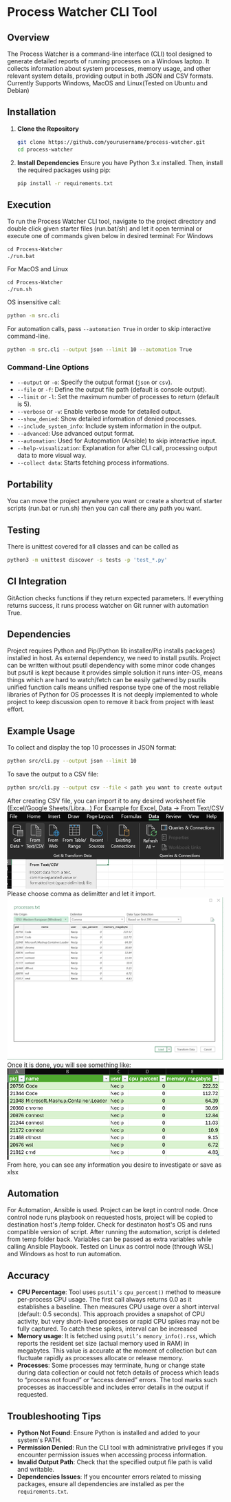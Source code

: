 # Process Watcher CLI Tool

## Overview
The Process Watcher is a command-line interface (CLI) tool designed to generate detailed reports of running processes on a Windows laptop. It collects information about system processes, memory usage, and other relevant system details, providing output in both JSON and CSV formats.
Currently Supports Windows, MacOS and Linux(Tested on Ubuntu and Debian)


## Installation

1. **Clone the Repository**
   ```bash
   git clone https://github.com/yourusername/process-watcher.git
   cd process-watcher
   ```

2. **Install Dependencies**
   Ensure you have Python 3.x installed. Then, install the required packages using pip:
   ```bash
   pip install -r requirements.txt
   ```

## Execution

To run the Process Watcher CLI tool, navigate to the project directory and double click given starter files (run.bat/sh) and let it open terminal or execute one of commands given below in desired terminal:
For Windows
```
cd Process-Watcher
./run.bat
```

For MacOS and Linux 
```
cd Process-Watcher
./run.sh
```

OS insensitive call:
```bash
python -m src.cli
```

For automation calls, pass `--automation True` in order to skip interactive command-line.

```bash
python -m src.cli --output json --limit 10 --automation True
```


### Command-Line Options
- `--output` or `-o`: Specify the output format (`json` or `csv`).
- `--file` or `-f`: Define the output file path (default is console output).
- `--limit` or `-l`: Set the maximum number of processes to return (default is 5).
- `--verbose` or `-v`: Enable verbose mode for detailed output.
- `--show_denied`: Show detailed information of denied processes.
- `--include_system_info`: Include system information in the output.
- `--advanced`: Use advanced output format.
- `--automation`: Used for Autopmation (Ansible) to skip interactive input.
- `--help-visualization`: Explanation for after CLI call, processing output data to more visual way.
- `--collect data`: Starts fetching process informations.


## Portability

You can move the project anywhere you want or create a shortcut of starter scripts (run.bat or run.sh) then you can call there any path you want.


## Testing

There is unittest covered for all classes and can be called as
```bash
python3 -m unittest discover -s tests -p 'test_*.py'
```


## CI Integration

GitAction checks functions if they return expected parameters. If everything returns success, it runs process watcher on Git runner with automation True.

## Dependencies

Project requires Python and Pip(Python lib installer/Pip installs packages) installed in host. As external dependency, we need to install psutils.
Project can be written without psutil dependency with some minor code changes but psutil is kept because
it provides simple solution
it runs inter-OS, means things which are hard to watch/fetch can be easily gathered by psutils
unified function calls means unified response type
one of the most reliable libraries of Python for OS processes
It is not deeply implemented to whole project to keep discussion open to remove it back from project with least effort.


## Example Usage

To collect and display the top 10 processes in JSON format:

```bash
python src/cli.py --output json --limit 10
```

To save the output to a CSV file:

```bash
python src/cli.py --output csv --file < path you want to create output file at > --limit 10
```
After creating CSV file, you can import it to any desired worksheet file (Excel/Google Sheets/Libra...)
For Example for Excel, Data -> From Text/CSV
![Button](/examples/virtualization%20pictures/image-1.png)
Please choose comma as delimitter and let it import.
![Comma Delimitter](/examples/virtualization%20pictures/image-2.png)
Once it is done, you will see something like:
![CSV After Export](/examples/virtualization%20pictures/image-3.png)
From here, you can see any information you desire to investigate or save as xlsx


## Automation

For Automation, Ansible is used.
Project can be kept in control node.
Once control node runs playbook on requested hosts, project will be copied to destination host's /temp folder.
Check for destinaton host's OS and runs compatible version of script.
After running the automation, script is deleted from temp folder back.
Variables can be passed as extra variables while calling Ansible Playbook.
Tested on Linux as control node (through WSL) and Windows as host to run automation.


## Accuracy

- **CPU Percentage**: Tool uses `psutil’s` `cpu_percent()` method to measure per-process CPU usage. The first call always returns 0.0 as it establishes a baseline. Then measures CPU usage over a short interval (default: 0.5 seconds). This approach provides a snapshot of CPU activity, but very short-lived processes or rapid CPU spikes may not be fully captured. To catch these spikes, interval can be increased
- **Memory usage**: It is fetched using `psutil’s` `memory_info().rss`, which reports the resident set size (actual memory used in RAM) in megabytes. This value is accurate at the moment of collection but can fluctuate rapidly as processes allocate or release memory.
- **Processes**: Some processes may terminate, hung or change state during data collection or could not fetch details of process which leads to “process not found” or “access denied” errors.
The tool marks such processes as inaccessible and includes error details in the output if requested.


## Troubleshooting Tips

- **Python Not Found**: Ensure Python is installed and added to your system's PATH.
- **Permission Denied**: Run the CLI tool with administrative privileges if you encounter permission issues when accessing process information.
- **Invalid Output Path**: Check that the specified output file path is valid and writable.
- **Dependencies Issues**: If you encounter errors related to missing packages, ensure all dependencies are installed as per the `requirements.txt`.
